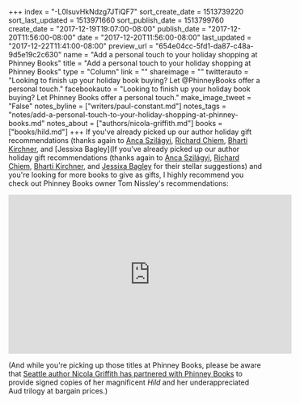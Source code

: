 +++
index = "-L0lsuvHkNdzg7JTiQF7"
sort_create_date = 1513739220
sort_last_updated = 1513971660
sort_publish_date = 1513799760
create_date = "2017-12-19T19:07:00-08:00"
publish_date = "2017-12-20T11:56:00-08:00"
date = "2017-12-20T11:56:00-08:00"
last_updated = "2017-12-22T11:41:00-08:00"
preview_url = "654e04cc-5fd1-da87-c48a-9d5e19c2c630"
name = "Add a personal touch to your holiday shopping at Phinney Books"
title = "Add a personal touch to your holiday shopping at Phinney Books"
type = "Column"
link = ""
shareimage = ""
twitterauto = "Looking to finish up your holiday book buying? Let @PhinneyBooks offer a personal touch."
facebookauto = "Looking to finish up your holiday book buying? Let Phinney Books offer a personal touch."
make_image_tweet = "False"
notes_byline = ["writers/paul-constant.md"]
notes_tags = "notes/add-a-personal-touch-to-your-holiday-shopping-at-phinney-books.md"
notes_about = ["authors/nicola-griffith.md"]
books = ["books/hild.md"]
+++
If you've already picked up our author holiday gift recommendations (thanks again to [Anca Szilágyi](http://www.seattlereviewofbooks.com/notes/2017/11/29/looking-for-a-holiday-gift-book-anca-szil%C3%A1gyi-recommends-the-dud-avocado/), [Richard Chiem](http://www.seattlereviewofbooks.com/notes/2017/12/06/looking-for-a-holiday-gift-book-richard-chiem-recommends-the-passion-according-to-gh/), [Bharti Kirchner](http://www.seattlereviewofbooks.com/notes/2017/12/13/looking-for-a-holiday-gift-book-bharti-kirchner-recommends-all-the-old-knives/), and [Jessixa Bagley](If you've already picked up our author holiday gift recommendations (thanks again to [Anca Szilágyi](http://www.seattlereviewofbooks.com/notes/2017/11/29/looking-for-a-holiday-gift-book-anca-szil%C3%A1gyi-recommends-the-dud-avocado/), [Richard Chiem](http://www.seattlereviewofbooks.com/notes/2017/12/06/looking-for-a-holiday-gift-book-richard-chiem-recommends-the-passion-according-to-gh/), [Bharti Kirchner](http://www.seattlereviewofbooks.com/notes/2017/12/13/looking-for-a-holiday-gift-book-bharti-kirchner-recommends-all-the-old-knives/), and [Jessixa Bagley](http://www.seattlereviewofbooks.com/notes/2017/12/20/looking-for-a-holiday-gift-book-jessixa-bagley-recommends-louis-undercover/) for their stellar suggestions) and you're looking for more books to give as gifts, I highly recommend you check out Phinney Books owner Tom Nissley's recommendations:

<iframe width="560" height="315" src="https://www.youtube.com/embed/MzJKnkp57Io" frameborder="0" gesture="media" allow="encrypted-media" allowfullscreen></iframe>

(And while you're picking up those titles at Phinney Books, please be aware that [Seattle author Nicola Griffith has partnered with Phinney Books](https://nicolagriffith.com/2017/12/18/extra-super-special-bargain-signed-and-personalised-books/) to provide signed copies of her magnificent *Hild* and her underappreciated Aud trilogy at bargain prices.) 